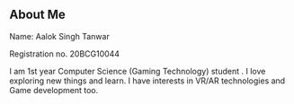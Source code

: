## About Me

Name: Aalok Singh Tanwar

Registration no. 20BCG10044

I am 1st year Computer Science (Gaming Technology) student . I love exploring new things and learn.
I have interests in VR/AR technologies and Game development too.

